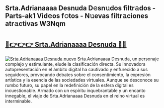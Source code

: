 ## Srta.Adrianaaaa Desnuda D𝚎sn𝚞dos filtr𝚊dos - Parts-ak1 Vid𝚎os f𝚘tos - N𝚞evas filtr𝚊ciones atr𝚊ctivas W3Nqm

# <h2><a href="http://mb9wmyi.tromn.icu/?c=Srta.Adrianaaaa+Desnuda">🔗👉👉👉 Srta.Adrianaaaa Desnuda 🔗🔗</a></h2>

[![Srta.Adrianaaaa Desnuda nuevo](https://i.imgur.com/pEAQMta.gif)](http://mb9wmyi.tromn.icu/?c=Srta.Adrianaaaa+Desnuda)
Srta.Adrianaaaa Desnuda, un personaje complejo y estimulante, elude la clasificación directa. Su innovadora autopresentación en el ámbito digital ha cautivado y enfurecido a sus seguidores, provocando debates sobre el consentimiento, la expresión artística y la esencia de las sociedades virtuales. Aunque se desconoce su rumbo futuro, su papel en la redefinición de la esfera digital es incuestionable. Armado con un espíritu inquebrantable y un encanto innegable, el viaje de Srta.Adrianaaaa Desnuda en el reino virtual es interminable.
